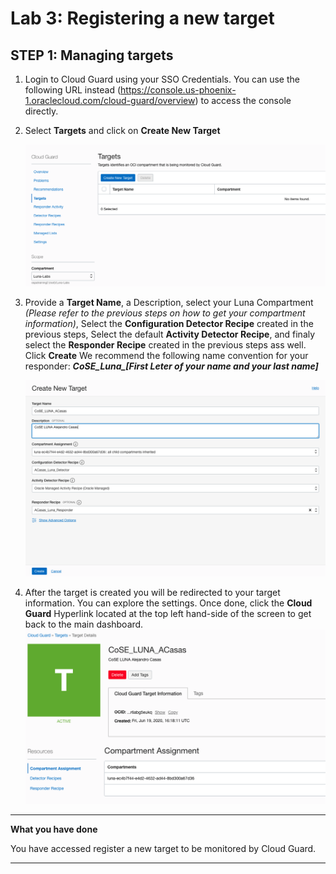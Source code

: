 # Lab 3: Registering a new target

## STEP 1: Managing targets

1.  Login to Cloud Guard using your SSO Credentials. You can use the following URL instead (https://console.us-phoenix-1.oraclecloud.com/cloud-guard/overview) to access the console directly.
   
2.  Select **Targets** and click on **Create New Target**
   
    ![](./images/4.png)

3. Provide a **Target Name**, a Description, select your Luna Compartment *(Please refer to the previous steps on how to get your compartment information)*, Select the **Configuration Detector Recipe** created in the previous steps, Select the default **Activity Detector Recipe**, and finaly select the **Responder Recipe** created in the previous steps ass well. Click **Create**
We recommend the following name convention for your responder:
 ***CoSE_Luna_[First Leter of your name and your last name]***

    ![](./images/11.png)

1. After the target is created you will be redirected to your target information. You can explore the settings. Once done, click the **Cloud Guard** Hyperlink located at the top left hand-side of the screen to get back to the main dashboard.
    ![](./images/12.png)


******

**What you have done**

You have accessed register a new target to be monitored by Cloud Guard.

******